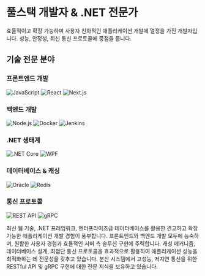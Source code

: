 # 풀스택 개발자 & .NET 전문가
효율적이고 확장 가능하며 사용자 친화적인 애플리케이션 개발에 열정을 가진 개발자입니다. 성능, 안정성, 최신 통신 프로토콜에 중점을 둡니다.

## 기술 전문 분야

### 프론트엔드 개발
![JavaScript](https://img.shields.io/badge/-JavaScript-F7DF1E?style=flat-square&logo=javascript&logoColor=black)
![React](https://img.shields.io/badge/-React-61DAFB?style=flat-square&logo=react&logoColor=black)
![Next.js](https://img.shields.io/badge/-Next.js-000000?style=flat-square&logo=next.js&logoColor=white)

### 백엔드 개발
![Node.js](https://img.shields.io/badge/-Node.js-339933?style=flat-square&logo=node.js&logoColor=white)
![Docker](https://img.shields.io/badge/-Docker-2496ED?style=flat-square&logo=docker&logoColor=white)
![Jenkins](https://img.shields.io/badge/-Jenkins-D24939?style=flat-square&logo=jenkins&logoColor=white)

### .NET 생태계
![.NET Core](https://img.shields.io/badge/-.NET%20Core-512BD4?style=flat-square&logo=.net&logoColor=white)
![WPF](https://img.shields.io/badge/-WPF-0078D6?style=flat-square&logo=windows&logoColor=white)

### 데이터베이스 & 캐싱
![Oracle](https://img.shields.io/badge/-Oracle-F80000?style=flat-square&logo=oracle&logoColor=white)
![Redis](https://img.shields.io/badge/-Redis-DC382D?style=flat-square&logo=redis&logoColor=white)

### 통신 프로토콜
![REST API](https://img.shields.io/badge/-REST%20API-009688?style=flat-square&logo=fastapi&logoColor=white)
![gRPC](https://img.shields.io/badge/-gRPC-244c5a?style=flat-square&logo=google&logoColor=white)

최신 웹 기술, .NET 프레임워크, 엔터프라이즈급 데이터베이스를 활용한 견고하고 확장 가능한 애플리케이션 개발 경험이 풍부합니다. 프론트엔드와 백엔드 개발 모두에 능숙하며, 원활한 사용자 경험과 효율적인 서버 측 솔루션 구현에 주력합니다. 캐싱 메커니즘, 데이터베이스 설계, 최첨단 통신 프로토콜을 효과적으로 활용하여 애플리케이션 성능을 최적화하는 데 전문성을 갖추고 있습니다. 분산 시스템에서 고성능, 저지연 통신을 위한 RESTful API 및 gRPC 구현에 대한 전문 지식을 보유하고 있습니다.
